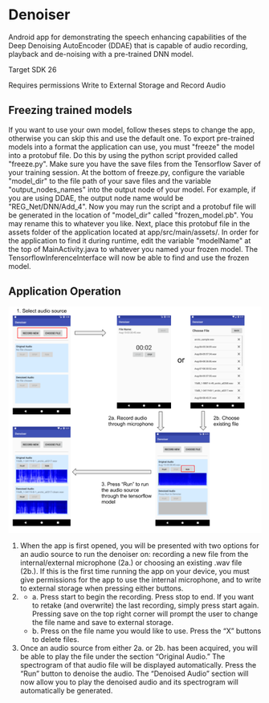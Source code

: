 # Denoiser
Android app for demonstrating the speech enhancing capabilities of the Deep Denoising AutoEncoder (DDAE) that is capable of audio recording, playback and de-noising with a pre-trained DNN model. 


Target SDK 26


Requires permissions Write to External Storage and Record Audio


## Freezing trained models
If you want to use your own model, follow theses steps to change the app, otherwise you can skip this and use the default one. To export pre-trained models into a format the application can use, you must "freeze" the model into a protobuf file. Do this by using the python script provided called "freeze.py". Make sure you have the save files from the Tensorflow Saver of your training session. At the bottom of freeze.py, configure the variable "model_dir" to the file path of your save files and the variable "output_nodes_names" into the output node of your model. For example, if you are using DDAE, the output node name would be "REG_Net/DNN/Add_4". Now you may run the script and a protobuf file will be generated in the location of "model_dir" called "frozen_model.pb". You may rename this to whatever you like. Next, place this protobuf file in the assets folder of the application located at app/src/main/assets/. In order for the application to find it during runtime, edit the variable "modelName" at the top of MainActivity.java to whatever you named your frozen model. The TensorflowInferenceInterface will now be able to find and use the frozen model.

## Application Operation
![Operation Image](Operation.png?raw=true "Operation")
1. When the app is first opened, you will be presented with two options for an audio source to run the denoiser on: recording a new file from the internal/external microphone (2a.) or choosing an existing .wav file (2b.). If this is the first time running the app on your device, you must give permissions for the app to use the internal microphone, and to write to external storage when pressing either buttons.
2. 	
   * a. Press start to begin the recording. Press stop to end. If you want to retake (and overwrite) the last recording, simply press start again. Pressing save on the top right corner will prompt the user to change the file name and save to external storage. 
   * b. Press on the file name you would like to use. Press the “X” buttons to delete files. 
3. Once an audio source from either 2a. or 2b. has been acquired, you will be able to play the file under the section “Original Audio.” The spectrogram of that audio file will be displayed automatically. Press the “Run” button to denoise the audio. The “Denoised Audio” section will now allow you to play the denoised audio and its spectrogram will automatically be generated. 
